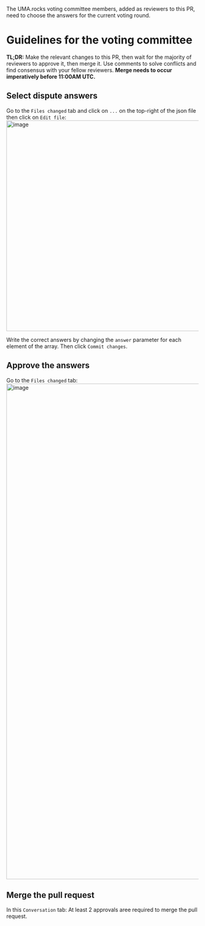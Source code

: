 The UMA.rocks voting committee members, added as reviewers to this PR, need to choose the answers for the current voting round.

# Guidelines for the voting committee

**TL;DR:** Make the relevant changes to this PR, then wait for the majority of reviewers to approve it, then merge it.
Use comments to solve conflicts and find consensus with your fellow reviewers. **Merge needs to occur imperatively before 11:00AM UTC.**

## Select dispute answers
Go to the `Files changed` tab and click on `...` on the top-right of the json file then click on `Edit file`:
<img width="514" height="550" alt="image" src="https://github.com/user-attachments/assets/b8b5d7b9-e6bf-4c2b-8e0a-e039b9ac227c" />

Write the correct answers by changing the `answer` parameter for each element of the array.
Then click `Commit changes`.


## Approve the answers
Go to the `Files changed` tab:
<img width="1870" height="1294" alt="image" src="https://github.com/user-attachments/assets/7c5952a9-1f31-4dbf-9ac8-988bc6e32e45" />

## Merge the pull request
In this `Conversation` tab:
At least 2 approvals aree required to merge the pull request.
